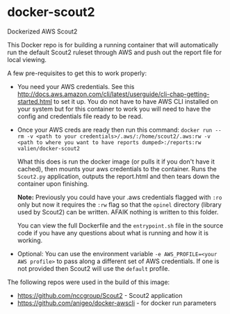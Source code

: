# docker-scout2
Dockerized AWS Scout2

This Docker repo is for building a running container that will automatically run the default Scout2 ruleset through AWS and push out the report file for local viewing.

A few pre-requisites to get this to work properly:

* You need your AWS credentials. See this http://docs.aws.amazon.com/cli/latest/userguide/cli-chap-getting-started.html to set it up. You do not have to have AWS CLI installed on your system but for this container to work you will need to have the config and credentials file ready to be read.
* Once your AWS creds are ready then run this command:
    `docker run --rm -v <path to your credentials>/.aws/:/home/scout2/.aws:rw -v <path to where you want to have reports dumped>:/reports:rw valien/docker-scout2`

    What this does is run the docker image (or pulls it if you don't have it cached), then mounts your aws credentials to the container. Runs the `Scout2.py` application, outputs the report.html and then tears down the container upon finishing.

    **Note:** Previously you could have your .aws credentials flagged with `:ro` only but now it requires the `:rw` flag so that the `opinel` directory (library used by Scout2) can be written. AFAIK nothing is written to this folder. 

    You can view the full Dockerfile and the `entrypoint.sh` file in the source code if you have any questions about what is running and how it is working.

* Optional: You can use the environment variable `-e AWS_PROFILE=<your AWS profile>` to pass along a different set of AWS credentials. If one is not provided then Scout2 will use the `default` profile.

The following repos were used in the build of this image:

* https://github.com/nccgroup/Scout2 - Scout2 application
* https://github.com/anigeo/docker-awscli - for docker run parameters


